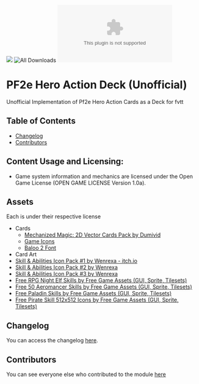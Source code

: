 ![](https://img.shields.io/badge/Foundry-v13-informational)
![All Downloads](https://img.shields.io/github/downloads/ChasarooniZ/hero-action-deck-unnofficial/total?color=5e0000&label=All%20Downloads)
![Latest Release Download Count](https://img.shields.io/github/downloads/ChasarooniZ/hero-action-deck-unnofficial/latest/module.zip)

<!--- Forge Bazaar Install % Badge -->
<!--- replace <your-module-name> with the `name` in your manifest -->
<!--- ![Forge Installs](https://img.shields.io/badge/dynamic/json?label=Forge%20Installs&query=package.installs&suffix=%25&url=https%3A%2F%2Fforge-vtt.com%2Fapi%2Fbazaar%2Fpackage%2F<your-module-name>&colorB=4aa94a) -->
<!--- [![](https://img.shields.io/badge/ko--fi-donate-%23FF5E5B?style=flat-square&logo=ko-fi&logoColor=white)](https://ko-fi.com/<Kofi Username>)-->

# PF2e Hero Action Deck (Unofficial)

Unofficial Implementation of Pf2e Hero Action Cards as a Deck for fvtt

## Table of Contents
- [Changelog](#changelog)
- [Contributors](#contributors)

## Content Usage and Licensing:
- Game system information and mechanics are licensed under the Open Game License (OPEN GAME LICENSE Version 1.0a).

## Assets
Each is under their respective license
- Cards
  -  [Mechanized Magic: 2D Vector Cards Pack by Dumivid](https://dumivid.itch.io/mechanized-magic-2d-vector-fantasy-robot-cards-pack)
  -  [Game Icons](https://game-icons.net/)
  -  [Baloo 2 Font](https://fonts.google.com/specimen/Baloo+2)
-  Card Art
  -  [Skill & Abilities Icon Pack #1 by Wenrexa - itch.io](https://wenrexa.itch.io/skill-icon-pack-wenrexa-1/download/GvzsiA2wdC0vRvpVz49Ipcptb9A0Q__klkuSh1jS)
  -  [Skill & Abilities Icon Pack #2 by Wenrexa](https://wenrexa.itch.io/skill-icon-pack-wenrexa-2)
  -  [Skill & Abilities Icon Pack #3 by Wenrexa](https://wenrexa.itch.io/spells-3)
  -  [Free RPG Night Elf Skills by Free Game Assets (GUI, Sprite, Tilesets)](https://free-game-assets.itch.io/free-rpg-night-elf-skill-icons)
  -  [Free 50 Aeromancer Skills by Free Game Assets (GUI, Sprite, Tilesets)](https://free-game-assets.itch.io/free-50-rpg-aeromancer-skill-icons)
  -  [Free Paladin Skills by Free Game Assets (GUI, Sprite, Tilesets)](https://free-game-assets.itch.io/free-paladin-skill-icon-pack)
  -  [Free Pirate Skill 512x512 Icons by Free Game Assets (GUI, Sprite, Tilesets)](https://free-game-assets.itch.io/free-rpg-pirate-skill-icons)

## Changelog
You can access the changelog [here](/CHANGELOG.md).
## Contributors
You can see everyone else who contributed to the module [here](CONTRIBUTORS.md)
